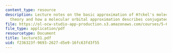 ```yaml
---
content_type: resource
description: Lecture notes on the basic approximation of H?ckel's molecular orbital
  theory and how a molecular orbital approximation describes conjugated systems.
file: https://ol-ocw-studio-app-production.s3.amazonaws.com/courses/5-61-physical-chemistry-fall-2007/f236323f96932627d5e916fc63fd3f55_lecture31.pdf
file_type: application/pdf
resourcetype: Document
title: lecture31.pdf
uid: f236323f-9693-2627-d5e9-16fc63fd3f55
---
```

